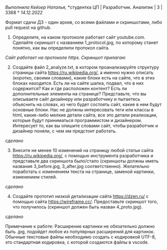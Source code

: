 *Выполнила Кейзер Наталья,*
*студентка ЦП | Разработчик. Аналитик | 3 | 3368 *
*14.12.2022*

Формат сдачи ДЗ - один архив, со всеми файлами и скриншотами, либо pull request на github.

1. Определите, на каком протоколе работает сайт youtube.com. 
Сделайте скриншот с названием 1_protocol.jpg, по которому станет понятно, как вы определили протокол сайта.

*Сайт работает на протоколе https. Скриншот прилагаю*

2. Создайте файл 2_analyze.txt, в котором проанализируйте структуру страницы сайта https://ru.wikipedia.org/, а именно нужно описать (коротко, своими словами), какие блоки есть на сайте, что в этих блоках находится. Есть ли на сайте шапка, подвал, что в них содержится? Как и где расположен контент? Есть ли дополнительные элементы на странице?
Представьте, что вы описываете сайт дизайнеру или разработчику и пытаетесь объяснить на словах, из чего будет состоять сайт, какие в нем будут основные блоки. Нас не должны интересовать теги или классы в html, какие-либо мелкие детали сайта, все это детали реализации, которые будут приниматься программистом и дизайнером. Интересует то, как вы опишите словами сайт, чтобы разработчик и дизайнер поняли, с чем им предстоит работать.

*сделано*

3. Внесите не менее 10 изменений на страницу любой статьи сайта https://ru.wikipedia.org/, с помощью инструмента разработчика и представьте два скриншота было/стало (скриншоты должны иметь названия 3_before.jpg, 3_after.jpg соответственно). Желательно поработать с изменением текста на странице, заменой картинки, изменением стилей.

*сделано*

4. Создайте прототип низкой детализации сайта https://dzen.ru/ с помощью сайта https://wireframe.cc/. Предоставьте скриншот того, что получилось (скриншот должен быть назван 4_proto.jpg).

*сделано*

Примечание к работе:
Расширение картинки не обязательно должно быть .jpg, подойдет любое из популярных расширений для картинок.
Обычные текстовые файлы необходимо создать с кодировкой UTF-8, это стандартная кодировка, с которой создаются файлы в vscode.